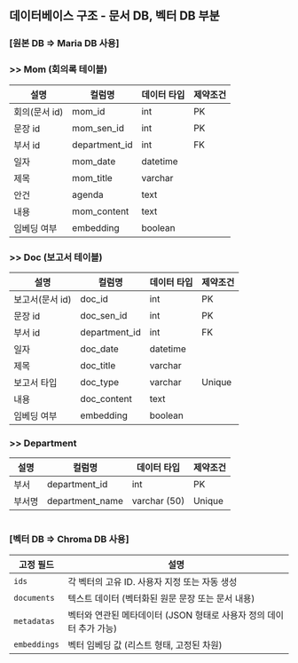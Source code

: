 ## **데이터베이스 구조 - 문서 DB, 벡터 DB 부분**

### **[원본 DB ⇒ Maria DB 사용]**

### >> Mom (회의록 테이블)

| 설명 | 컬럼명 | 데이터 타입 | 제약조건 |
| --- | --- | --- | --- |
| 회의(문서 id) | mom_id | int | PK |
| 문장 id | mom_sen_id | int | PK |
| 부서 id | department_id | int | FK |
| 일자 | mom_date | datetime |  |
| 제목 | mom_title | varchar |  |
| 안건 | agenda | text |  |
| 내용 | mom_content | text |  |
| 임베딩 여부 | embedding | boolean |  |


### >> Doc (보고서 테이블)

| 설명 | 컬럼명 | 데이터 타입 | 제약조건 |
| --- | --- | --- | --- |
| 보고서(문서 id) | doc_id | int | PK |
| 문장 id | doc_sen_id | int | PK |
| 부서 id | department_id | int | FK |
| 일자 | doc_date | datetime |  |
| 제목 | doc_title | varchar |  |
| 보고서 타입 | doc_type | varchar | Unique |
| 내용 | doc_content | text |  |
| 임베딩 여부 | embedding | boolean |  |


### >> Department

| 설명 | 컬럼명 | 데이터 타입 | 제약조건 |
| --- | --- | --- | --- |
| 부서 | department_id | int | PK |
| 부서명 | department_name | varchar (50) | Unique |


# 
#
#


### **[벡터 DB ⇒ Chroma DB 사용]**

| 고정 필드 | 설명 |
| --- | --- |
| `ids` | 각 벡터의 고유 ID. 사용자 지정 또는 자동 생성 |
| `documents` | 텍스트 데이터 (벡터화된 원문 문장 또는 문서 내용) |
| `metadatas` | 벡터와 연관된 메타데이터 (JSON 형태로 사용자 정의 데이터 추가 가능) |
| `embeddings` | 벡터 임베딩 값 (리스트 형태, 고정된 차원) |
